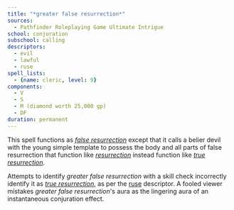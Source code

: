```yaml
---
title: "*greater false resurrection*"
sources:
  - Pathfinder Roleplaying Game Ultimate Intrigue
school: conjuration
subschool: calling
descriptors:
  - evil
  - lawful
  - ruse
spell_lists:
  - {name: cleric, level: 9}
components:
  - V
  - S
  - M (diamond worth 25,000 gp)
  - DF
duration: permanent
---
```


This spell functions as [*false resurrection*](/spells/false-ressurection/) except that it calls a belier devil with the young simple template to possess the body and all parts of false resurrection that function like [*resurrection*](/spells/resurrection/) instead function like [*true resurrection*](/spells/true-resurrection/).

Attempts to identify *greater false resurrection* with a skill check incorrectly identify it as [*true resurrection*](/spells/true-resurrection/), as per the [ruse](/descriptors/ruse) descriptor. A fooled viewer mistakes *greater false resurrection*'s aura as the lingering aura of an instantaneous conjuration effect.

